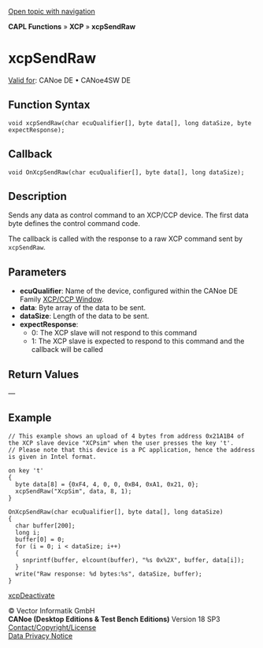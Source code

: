 [Open topic with navigation](../../../../../CANoeDEFamily.htm#Topics/CAPLFunctions/XCP/Functions/CAPLfunctionXCPSendRaw.md)

**CAPL Functions** » **XCP** » **xcpSendRaw**

# xcpSendRaw

[Valid for](../../../Shared/FeatureAvailability.md): CANoe DE • CANoe4SW DE

## Function Syntax

```plaintext
void xcpSendRaw(char ecuQualifier[], byte data[], long dataSize, byte expectResponse);
```

## Callback

```plaintext
void OnXcpSendRaw(char ecuQualifier[], byte data[], long dataSize);
```

## Description

Sends any data as control command to an XCP/CCP device. The first data byte defines the control command code.

The callback is called with the response to a raw XCP command sent by `xcpSendRaw`.

## Parameters

- **ecuQualifier**: Name of the device, configured within the CANoe DE Family [XCP/CCP Window](../../../CANoeCANalyzer/AMDXCP/XCPConfiguration.md).
- **data**: Byte array of the data to be sent.
- **dataSize**: Length of the data to be sent.
- **expectResponse**:
  - 0: The XCP slave will not respond to this command
  - 1: The XCP slave is expected to respond to this command and the callback will be called

## Return Values

—

## Example

```plaintext
// This example shows an upload of 4 bytes from address 0x21A1B4 of the XCP slave device "XCPsim" when the user presses the key 't'.
// Please note that this device is a PC application, hence the address is given in Intel format.

on key 't'
{
  byte data[8] = {0xF4, 4, 0, 0, 0xB4, 0xA1, 0x21, 0};
  xcpSendRaw("XcpSim", data, 8, 1);
}

OnXcpSendRaw(char ecuQualifier[], byte data[], long dataSize)
{
  char buffer[200];
  long i;
  buffer[0] = 0;
  for (i = 0; i < dataSize; i++)
  {
    snprintf(buffer, elcount(buffer), "%s 0x%2X", buffer, data[i]);
  }
  write("Raw response: %d bytes:%s", dataSize, buffer);
}
```

[xcpDeactivate](CAPLfunctionXCPDeactivate.md)

© Vector Informatik GmbH  
**CANoe (Desktop Editions & Test Bench Editions)** Version 18 SP3  
[Contact/Copyright/License](../../../Shared/ContactCopyrightLicense.md)  
[Data Privacy Notice](https://www.vector.com/int/en/company/get-info/privacy-policy/)
